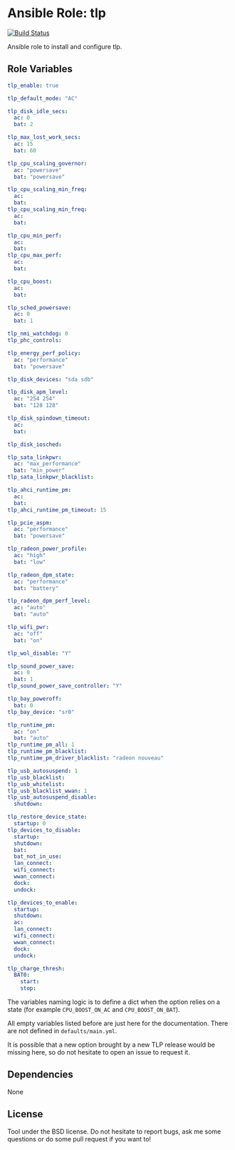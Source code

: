 Ansible Role: tlp
=================

[![Build Status](https://travis-ci.org/Anthony25/ansible-role-tlp.svg?branch=master)](https://travis-ci.org/Anthony25/ansible-role-tlp)

Ansible role to install and configure tlp.

Role Variables
--------------

```yaml
tlp_enable: true

tlp_default_mode: "AC"

tlp_disk_idle_secs:
  ac: 0
  bat: 2

tlp_max_lost_work_secs:
  ac: 15
  bat: 60

tlp_cpu_scaling_governor:
  ac: "powersave"
  bat: "powersave"

tlp_cpu_scaling_min_freq:
  ac:
  bat:
tlp_cpu_scaling_min_freq:
  ac:
  bat:

tlp_cpu_min_perf:
  ac:
  bat:
tlp_cpu_max_perf:
  ac:
  bat:

tlp_cpu_boost:
  ac:
  bat:

tlp_sched_powersave:
  ac: 0
  bat: 1

tlp_nmi_watchdog: 0
tlp_phc_controls:

tlp_energy_perf_policy:
  ac: "performance"
  bat: "powersave"

tlp_disk_devices: "sda sdb"

tlp_disk_apm_level:
  ac: "254 254"
  bat: "128 128"

tlp_disk_spindown_timeout:
  ac:
  bat:

tlp_disk_iosched:

tlp_sata_linkpwr:
  ac: "max_performance"
  bat: "min_power"
tlp_sata_linkpwr_blacklist:

tlp_ahci_runtime_pm:
  ac:
  bat:
tlp_ahci_runtime_pm_timeout: 15

tlp_pcie_aspm:
  ac: "performance"
  bat: "powersave"

tlp_radeon_power_profile:
  ac: "high"
  bat: "low"

tlp_radeon_dpm_state:
  ac: "performance"
  bat: "battery"

tlp_radeon_dpm_perf_level:
  ac: "auto"
  bat: "auto"

tlp_wifi_pwr:
  ac: "off"
  bat: "on"

tlp_wol_disable: "Y"

tlp_sound_power_save:
  ac: 0
  bat: 1
tlp_sound_power_save_controller: "Y"

tlp_bay_poweroff:
  bat: 0
tlp_bay_device: "sr0"

tlp_runtime_pm:
  ac: "on"
  bat: "auto"
tlp_runtime_pm_all: 1
tlp_runtime_pm_blacklist:
tlp_runtime_pm_driver_blacklist: "radeon nouveau"

tlp_usb_autosuspend: 1
tlp_usb_blacklist:
tlp_usb_whitelist:
tlp_usb_blacklist_wwan: 1
tlp_usb_autosuspend_disable:
  shutdown:

tlp_restore_device_state:
  startup: 0
tlp_devices_to_disable:
  startup:
  shutdown:
  bat:
  bat_not_in_use:
  lan_connect:
  wifi_connect:
  wwan_connect:
  dock:
  undock:

tlp_devices_to_enable:
  startup:
  shutdown:
  ac:
  lan_connect:
  wifi_connect:
  wwan_connect:
  dock:
  undock:

tlp_charge_thresh:
  BAT0:
    start:
    stop:
```

The variables naming logic is to define a dict when the option relies on a
state (for example `CPU_BOOST_ON_AC` and `CPU_BOOST_ON_BAT`).

All empty variables listed before are just here for the documentation. There
are not defined in `defaults/main.yml`.

It is possible that a new option brought by a new TLP release would be missing
here, so do not hesitate to open an issue to request it.

Dependencies
------------

None

License
-------

Tool under the BSD license. Do not hesitate to report bugs, ask me some
questions or do some pull request if you want to!

